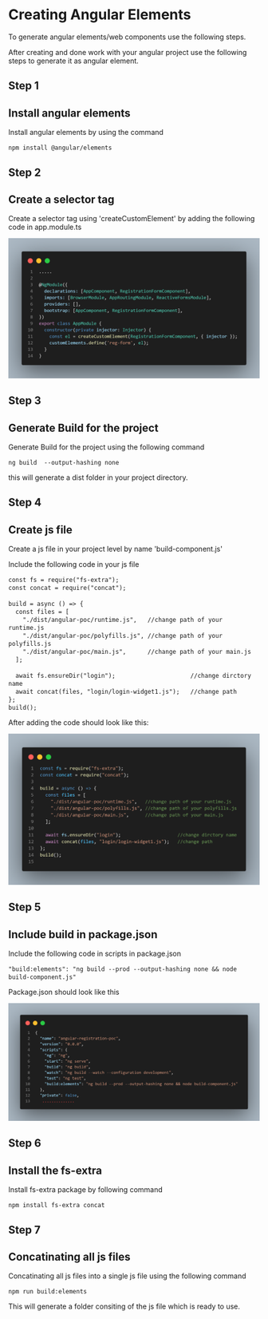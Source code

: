 # Creating Angular Elements

To generate angular elements/web components use the following steps.

After creating and done work with your angular project use the following steps to generate it as angular element.

## Step 1

## Install angular elements

Install angular elements by using the command

```
npm install @angular/elements
```

## Step 2

## Create a selector tag

Create a selector tag using 'createCustomElement' by adding the following code in app.module.ts

![This is an image](https://raw.githubusercontent.com/thrinathreddynarahari/ngElements/main/appmodulets.png)

## Step 3

## Generate Build for the project

Generate Build for the project using the following command

```
ng build  --output-hashing none
```

this will generate a dist folder in your project directory.

## Step 4

## Create js file

Create a js file in your project level by name 'build-component.js'

Include the following code in your js file

```
const fs = require("fs-extra");
const concat = require("concat");

build = async () => {
  const files = [
    "./dist/angular-poc/runtime.js",   //change path of your runtime.js
    "./dist/angular-poc/polyfills.js", //change path of your polyfills.js
    "./dist/angular-poc/main.js",      //change path of your main.js
  ];

  await fs.ensureDir("login");                     //change dirctory name
  await concat(files, "login/login-widget1.js");   //change path
};
build();

```

After adding the code should look like this:

![This is an image](https://raw.githubusercontent.com/thrinathreddynarahari/ngElements/main/buildcomponent.png)

## Step 5

## Include build in package.json

Include the following code in scripts in package.json

```
"build:elements": "ng build --prod --output-hashing none && node build-component.js"
```

Package.json should look like this

![This is an image](https://raw.githubusercontent.com/thrinathreddynarahari/ngElements/main/packagejson.png)

## Step 6

## Install the fs-extra

Install fs-extra package by following command

```
npm install fs-extra concat
```

## Step 7

## Concatinating all js files

Concatinating all js files into a single js file using the following command

```
npm run build:elements
```

This will generate a folder consiting of the js file which is ready to use.
